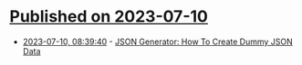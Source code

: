 # [Published on 2023-07-10](index.md)

* [2023-07-10, 08:39:40](https://lobste.rs/s/fjnzak/json_generator_how_create_dummy_json_data) - [JSON Generator: How To Create Dummy JSON Data](https://dadroit.com/blog/json-generator-how-to-create-dummy-json-data/)
